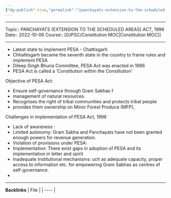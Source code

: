 ```yaml
---
{"dg-publish":true,"permalink":"/panchayats-extension-to-the-scheduled-areas-act-1996/","dgHomeLink":true,"dgPassFrontmatter":false}
---
```


----
Topic:: PANCHAYATS (EXTENSION TO THE SCHEDULED AREAS) ACT, 1996
Date:: 2022-10-06
Course:: [[UPSC/Constitution MOC|Constitution MOC]] 

----
- Latest state to implement PESA - Chattisgarh
- Chhattisgarh became the seventh state in the country to frame rules and implement PESA
- Dileep Singh Bhuria Committee, PESA Act was enacted in 1996
- PESA Act is called a ‘Constitution within the Constitution’



Objective of PESA Act: 
- Ensure self-governance through Gram Sabhas f
- management of natural resources.
- Recognises the right of tribal communities and protects tribal people
- provides them ownership on Minor Forest Produce (MFP),


Challenges in implementation of PESA Act, 1996
- Lack of awareness : 
- Limited autonomy: Gram Sabha and Panchayats have not been granted enough powers for revenue generation.
- Violation of provisions under PESA: 
- Implementation: There exist gaps in adoption of PESA and its implementation in letter and spirit
- Inadequate Institutional mechanisms: uch as adequate capacity, proper access to information etc. for empowering Gram Sabhas as centres of self-governance.
- 


---
**Backlinks**
| File |
| ---- |



